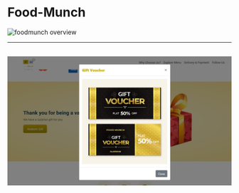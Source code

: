 # Food-Munch

<img src="images/OverView/Foodmunch_Application.png" alt="foodmunch overview" />
<hr/>
<br/>

<img src="images/OverView/model.jpg" alt="foodmunchModel" />
